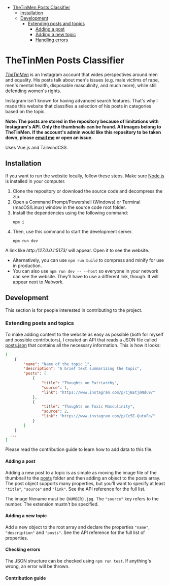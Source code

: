<!-- TOC -->
* [TheTinMen Posts Classifier](#thetinmen-posts-classifier)
  * [Installation](#installation)
  * [Development](#development)
    * [Extending posts and topics](#extending-posts-and-topics)
      * [Adding a post](#adding-a-post)
      * [Adding a new topic](#adding-a-new-topic)
      * [Handling errors](#handling-errors)
<!-- TOC -->

# TheTinMen Posts Classifier
_[TheTinMen](https://www.instagram.com/thetinmen/)_ is an Instagram account that wides perspectives around men and equality. His posts talk about men's issues (e.g. male victims of rape, men's mental health, disposable masculinity, and much more), while still defending women's rights.

Instagram isn't known for having advanced search features. That's why I made this website that classifies a 
selection of his posts in categories based on the topic.

**Note: The posts are stored in the repository because of limitations with Instagram's API. Only the thumbnails can 
be found. All images belong to TheTinMen. If the account's admin would like this repository to be taken down, please 
[email me](mailto:backtheportal@gmail.com) or open an issue.**

Uses Vue.js and TailwindCSS.

## Installation
If you want to run the website locally, follow these steps. Make sure [Node.js](https://nodejs.org/) is installed in your computer.
1. Clone the repository or download the source code and decompress the zip.
2. Open a Command Prompt/Powershell (Windows) or Terminal (macOS/Linux) window in the source code root folder.
3. Install the dependencies using the following command:
    ```shell
    npm i
    ```
4. Then, use this command to start the development server.
    ```shell
    npm run dev
    ```
A link like _http:/127.0.0.1:5173/_ will appear. Open it
to see the website.

- Alternatively, you can use `npm run build` to compress and minify for use in production.
- You can also use `npm run dev -- --host` so everyone in your network can see the website. They'll have to use a
  different link, though. It will appear next to *Network*.
## Development
This section is for people interested in contributing to the project.

### Extending posts and topics

To make adding content to the website as easy as possible (both for myself and possible contributors), I created an 
API that reads a JSON file called [posts.json](posts.json) that contains all the necessary information. This is how 
it looks:

````json
[
	{
		"name": "Name of the topic 1",
		"description": "A brief text summarizing the topic",
		"posts": [
			{
				"title": "Thoughts on Patriarchy",
				"source": 1,
				"link": "https://www.instagram.com/p/CjBEtjmNdu9/"
			},
			{
				"title": "Thoughts on Toxic Masculinity",
				"source": 2,
				"link": "https://www.instagram.com/p/Cc5E-QutuFo/"
			}
		]
	}
  ...
]
````

Please read the contribution guide to learn how to add data to this file.
#### Adding a post
Adding a new post to a topic is as simple as moving the image file of the thumbnail to the [posts](posts) folder and 
then adding an object
to the posts array. The post object supports many properties, but you'll want to specify at least `"title"`, `"source"` and `"link"`. See the API reference for the full list.

The image filename must be `{NUMBER}.jpg`. The `"source"` key refers to the number. The extension mustn't be specified.

#### Adding a new topic
Add a new object to the root array and declare the properties `"name"`, `"description"` and `"posts"`. See the API reference for the full list of properties.

#### Checking errors
The JSON structure can be checked using `npm run test`. If anything's wrong, an error will be thrown.

#### Contribution guide
